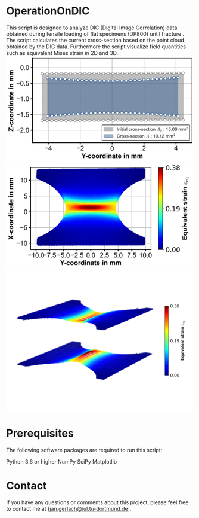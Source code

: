 # OperationOnDIC
This script is designed to analyze DIC (Digital Image Correlation) data obtained during tensile loading of flat specimens (DP800) until fracture . The script calculates the current cross-section based on the point cloud obtained by the DIC data. Furthermore the script visualize field quantities such as equivalent Mises strain in 2D and 3D.
<img src="/plots/cross_section000.png" alt="Alt text" width="600"/>
<img src="/plots/mises2D000.png" alt="Alt text" width="600"/>
<img src="/plots/mises3D000.png" alt="Alt text" width="600"/>
# Prerequisites
The following software packages are required to run this script:

Python 3.6 or higher
NumPy
SciPy
Matplotlib

# Contact
If you have any questions or comments about this project, please feel free to contact me at [jan.gerlach@iul.tu-dortmund.de].
